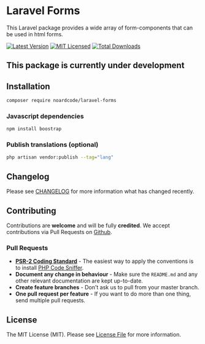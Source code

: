 # Laravel Forms
This Laravel package provides a wide array of form-components that can be used in html forms.

[![Latest Version](https://img.shields.io/packagist/v/noardcode/laravel-forms.svg?style=flat-square)](https://packagist.org/packages/noardcode/laravel-forms)
[![MIT Licensed](https://img.shields.io/badge/license-MIT-brightgreen.svg?style=flat-square)](LICENSE)
[![Total Downloads](https://img.shields.io/packagist/dt/noardcode/laravel-forms.svg?style=flat-square)](https://packagist.org/packages/noardcode/laravel-forms)

## This package is currently under development

## Installation

```bash
composer require noardcode/laravel-forms
```

### Javascript dependencies

```bash
npm install boostrap
```

### Publish translations (optional)

```bash
php artisan vendor:publish --tag="lang"
```

## Changelog

Please see [CHANGELOG](CHANGELOG.md) for more information what has changed recently.

## Contributing

Contributions are **welcome** and will be fully **credited**. We accept contributions via Pull Requests on [Github](https://github.com/noardcode/laravel-forms).

### Pull Requests

- **[PSR-2 Coding Standard](https://github.com/php-fig/fig-standards/blob/master/accepted/PSR-2-coding-style-guide.md)** - The easiest way to apply the conventions is to install [PHP Code Sniffer](http://pear.php.net/package/PHP_CodeSniffer).
- **Document any change in behaviour** - Make sure the `README.md` and any other relevant documentation are kept up-to-date.
- **Create feature branches** - Don't ask us to pull from your master branch.
- **One pull request per feature** - If you want to do more than one thing, send multiple pull requests.

## License

The MIT License (MIT). Please see [License File](LICENSE) for more information.

